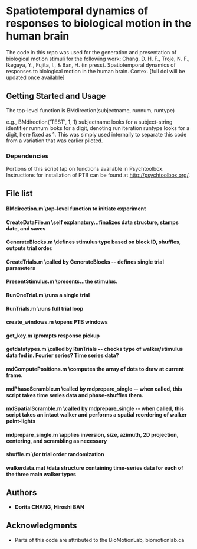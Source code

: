 # Spatiotemporal dynamics of responses to biological motion in the human brain

The code in this repo was used for the generation and presentation of biological motion stimuli for the following work:
Chang, D. H. F., Troje, N. F., Ikegaya, Y., Fujita, I., & Ban, H. (in press).  Spatiotemporal dynamics of responses to biological motion in the human brain.  Cortex. [full doi will be updated once available]


## Getting Started and Usage

The top-level function is BMdirection(subjectname, runnum, runtype)

e.g., BMdirection('TEST', 1, 1)
subjectname looks for a subject-string identifier
runnum looks for a digit, denoting run iteration
runtype looks for a digit, here fixed as 1.  This was simply used
internally to separate this code from a variation that was earlier
piloted.


### Dependencies

Portions of this script tap on functions available in Psychtoolbox.  Instructions for installation of PTB can be found at http://psychtoolbox.org/.


## File list
#### BMdirection.m                 \\top-level function to initiate experiment
#### CreateDataFile.m              \\self explanatory...finalizes data structure, stamps date, and saves                                      
#### GenerateBlocks.m              \\defines stimulus type based on block ID, shuffles, outputs trial order.
#### CreateTrials.m		\\called by GenerateBlocks -- defines single trial parameters
#### PresentStimulus.m         	\\presents...the stimulus.
#### RunOneTrial.m                 \\runs a single trial    
#### RunTrials.m                   \\runs full trial loop             
#### create_windows.m              \\opens PTB windows                	
#### get_key.m                     \\prompts response pickup                                 
#### getdatatypes.m                \\called by RunTrials -- checks type of walker/stimulus data fed in.  Fourier series?  Time series data?
#### mdComputePositions.m          \computes the array of dots to draw at current frame.
#### mdPhaseScramble.m             \\called by mdprepare_single -- when called, this script takes time series data and phase-shuffles them.
#### mdSpatialScramble.m           \\called by mdprepare_single -- when called, this script takes an intact walker and performs a spatial reordering of walker point-lights
#### mdprepare_single.m            \\applies inversion, size, azimuth, 2D projection, centering, and scrambling as necessary               
#### shuffle.m                     \\for trial order randomization
#### walkerdata.mat       		\\data structure containing time-series data for each of the three main walker types



## Authors

* **Dorita CHANG**, **Hiroshi BAN**


## Acknowledgments

* Parts of this code are attributed to the BioMotionLab, biomotionlab.ca
